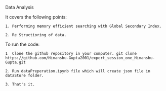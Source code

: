    Data Analysis
   
It covers the following points:

    1. Performing memory efficient searching with Global Secondary Index.
    
    2. Re Structioring of data.
    
 To run the code:
 
    1  Clone the github repository in your computer. git clone https://github.com/Himanshu-Gupta2001/expert_session_one_Himanshu-Gupta.git
    
    2. Run dataPreperation.ipynb file which will create json file in dataStore folder.
    
    3. That's it.

